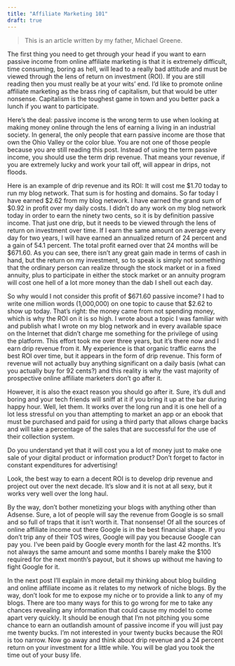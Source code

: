 ```yaml
---
title: "Affiliate Marketing 101"
draft: true
---
```


> This is an article written by my father, Michael Greene.

The first thing you need to get through your head if you want to earn passive income from online affiliate marketing is that it is extremely difficult, time consuming, boring as hell, will lead to a really bad attitude and must be viewed through the lens of return on investment (ROI). If you are still reading then you must really be at your wits’ end. I’d like to promote online affiliate marketing as the brass ring of capitalism, but that would be utter nonsense. Capitalism is the toughest game in town and you better pack a lunch if you want to participate.

Here’s the deal: passive income is the wrong term to use when looking at making money online through the lens of earning a living in an industrial society. In general, the only people that earn passive income are those that own the Ohio Valley or the color blue. You are not one of those people because you are still reading this post. Instead of using the term passive income, you should use the term drip revenue. That means your revenue, if you are extremely lucky and work your tail off, will appear in drips, not floods.

Here is an example of drip revenue and its ROI: It will cost me $1.70 today to run my blog network. That sum is for hosting and domains. So far today I have earned $2.62 from my blog network. I have earned the grand sum of $0.92 in profit over my daily costs. I didn’t do any work on my blog network today in order to earn the ninety two cents, so it is by definition passive income. That just one drip, but it needs to be viewed through the lens of return on investment over time. If I earn the same amount on average every day for two years, I will have earned an annualized return of 24 percent and a gain of 54.1 percent. The total profit earned over that 24 months will be $671.60. As you can see, there isn’t any great gain made in terms of cash in hand, but the return on my investment, so to speak is simply not something that the ordinary person can realize through the stock market or in a fixed annuity, plus to participate in either the stock market or an annuity program will cost one hell of a lot more money than the dab I shell out each day.

So why would I not consider this profit of $671.60 passive income? I had to write one million words (1,000,000) on one topic to cause that $2.62 to show up today. That’s right: the money came from not spending money, which is why the ROI on it is so high. I wrote about a topic I was familiar with and publish what I wrote on my blog network and in every available space on the Internet that didn’t charge me something for the privilege of using the platform. This effort took me over three years, but it’s there now and I earn drip revenue from it. My experience is that organic traffic earns the best ROI over time, but it appears in the form of drip revenue. This form of revenue will not actually buy anything significant on a daily basis (what can you actually buy for 92 cents?) and this reality is why the vast majority of prospective online affiliate marketers don’t go after it.

However, it is also the exact reason you should go after it. Sure, it’s dull and boring and your tech friends will sniff at it if you bring it up at the bar during happy hour. Well, let them. It works over the long run and it is one hell of a lot less stressful on you than attempting to market an app or an ebook that must be purchased and paid for using a third party that allows charge backs and will take a percentage of the sales that are successful for the use of their collection system.

Do you understand yet that it will cost you a lot of money just to make one sale of your digital product or information product? Don’t forget to factor in constant expenditures for advertising!

Look, the best way to earn a decent ROI is to develop drip revenue and project out over the next decade. It’s slow and it is not at all sexy, but it works very well over the long haul.

By the way, don’t bother monetizing your blogs with anything other than Adsense. Sure, a lot of people will say the revenue from Google is so small and so full of traps that it isn’t worth it. That nonsense! Of all the sources of online affiliate income out there Google is in the best financial shape. If you don’t trip any of their TOS wires, Google will pay you because Google can pay you. I’ve been paid by Google every month for the last 42 months. It’s not always the same amount and some months I barely make the $100 required for the next month’s payout, but it shows up without me having to fight Google for it.

In the next post I’ll explain in more detail my thinking about blog building and online affiliate income as it relates to my network of niche blogs. By the way, don’t look for me to expose my niche or to provide a link to any of my blogs. There are too many ways for this to go wrong for me to take any chances revealing any information that could cause my model to come apart very quickly. It should be enough that I’m not pitching you some chance to earn an outlandish amount of passive income if you will just pay me twenty bucks. I’m not interested in your twenty bucks because the ROI is too narrow. Now go away and think about drip revenue and a 24 percent return on your investment for a little while. You will be glad you took the time out of your busy life.
